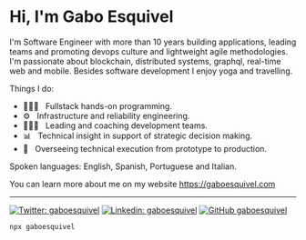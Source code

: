 # Hi, I'm Gabo Esquivel

I'm Software Engineer with more than 10 years building applications, leading teams and promoting devops culture and lightweight agile methodologies. I'm passionate about blockchain, distributed systems, graphql, real-time web and mobile. Besides software development I enjoy yoga and travelling. 

Things I do:

- 👨🏻‍💻 &nbsp; Fullstack hands-on programming.
- ⚙️  &nbsp; Infrastructure and reliability engineering.
- 🧗🏻‍♂️ &nbsp;  Leading and coaching development teams.
- 📊  &nbsp; Technical insight in support of strategic decision making.
- 🌱  &nbsp;  Overseeing technical execution from prototype to production.

Spoken languages: English, Spanish, Portuguese and Italian. 

You can learn more about me on my website https://gaboesquivel.com

------


[![Twitter: gaboesquivel](https://img.shields.io/twitter/follow/gaboesquivel?style=social)](https://twitter.com/gaboesquivel)
[![Linkedin: gaboesquivel](https://img.shields.io/badge/-gaboesquivel-blue?style=flat-square&logo=Linkedin&logoColor=white&link=https://www.linkedin.com/in/gaboesquivel/)](https://www.linkedin.com/in/gaboesquivel/)
[![GitHub gaboesquivel](https://img.shields.io/github/followers/gaboesquivel?label=follow&style=social)](https://github.com/gaboesquivel)

```bash
npx gaboesquivel
```
